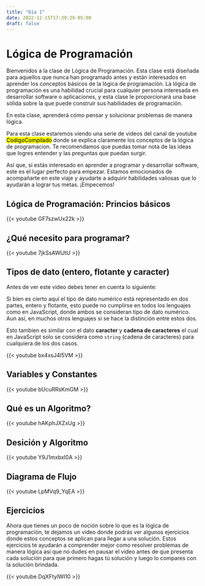```yaml
---
title: "Día 1"
date: 2022-12-15T17:39:29-05:00
draft: false
---
```


# Lógica de Programación

Bienvenidos a la clase de Lógica de Programación. Esta clase está diseñada para aquellos que nunca han programado antes y están interesados en aprender los conceptos básicos de la lógica de programación. La lógica de programación es una habilidad crucial para cualquier persona interesada en desarrollar software o aplicaciones, y esta clase le proporcionará una base sólida sobre la que puede construir sus habilidades de programación.

En esta clase, aprenderá cómo pensar y solucionar problemas de manera lógica.

Para esta clase estaremos viendo una serie de videos del canal de youtube <mark>CodigoCompilado</mark> donde se explica claramente los conceptos de la lógica de programacion. Te recomendamos que puedas tomar nota de las ideas que logres entender y las preguntas que puedan surgir.

Así que, si estás interesado en aprender a programar y desarrollar software, este es el lugar perfecto para empezar. Estamos emocionados de acompañarte en este viaje y ayudarte a adquirir habilidades valiosas que lo ayudarán a lograr tus metas. ¡Empecemos!

## Lógica de Programación: Princios básicos

{{< youtube GF7szwUx22k >}}

## ¿Qué necesito para programar?

{{< youtube 7jkSsAWlJtU >}}

## Tipos de dato (entero, flotante y caracter)

Antes de ver este video debes tener en cuenta lo siguiente:

Si bien es cierto aquí el tipo de dato numérico está representado en dos partes, entero y flotante, esto puede no cumplirse en todos los lenguajes como en JavaScript, donde ambos se consideran tipo de dato numérico. Aun así, en muchos otros lenguajes si se hace la distinción entre estos dos.

Esto tambien es similar con el dato **caracter** y **cadena de caracteres** el cual en JavaScript solo se considera como `string` (cadena de caracteres) para cualquiera de los dos casos.

{{< youtube bx4xsJ4I5VM >}}

## Variables y Constantes

{{< youtube bUcuRRsKmGM >}}

## Qué es un Algoritmo?

{{< youtube hAKphJXZxUg >}}

## Desición y Algoritmo

{{< youtube Y9J1mxbxI0A >}}

## Diagrama de Flujo

{{< youtube LpMVq9_YqEA >}}

## Ejercicios

Ahora que tienes un poco de noción sobre lo que es la lógica de programación, te dejamos un video donde podrás ver algunos ejercicios donde estos conceptos se aplican para llegar a una solución. Estos ejercicios te ayudarán a comprender mejor como resolver problemas de manera lógica así que no dudes en pausar el video antes de que presenta cada solución para que primero hagas tú solución y luego lo compares con la solución brindada.

{{< youtube DqXFtylWI10 >}}